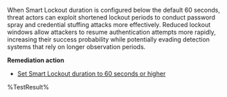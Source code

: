 When Smart Lockout duration is configured below the default 60 seconds, threat actors can exploit shortened lockout periods to conduct password spray and credential stuffing attacks more effectively. Reduced lockout windows allow attackers to resume authentication attempts more rapidly, increasing their success probability while potentially evading detection systems that rely on longer observation periods. 

**Remediation action**

- [Set Smart Lockout duration to 60 seconds or higher](https://learn.microsoft.com/entra/identity/authentication/howto-password-smart-lockout?wt.mc_id=zerotrustrecommendations_automation_content_cnl_csasci#manage-microsoft-entra-smart-lockout-values)
<!--- Results --->
%TestResult%


